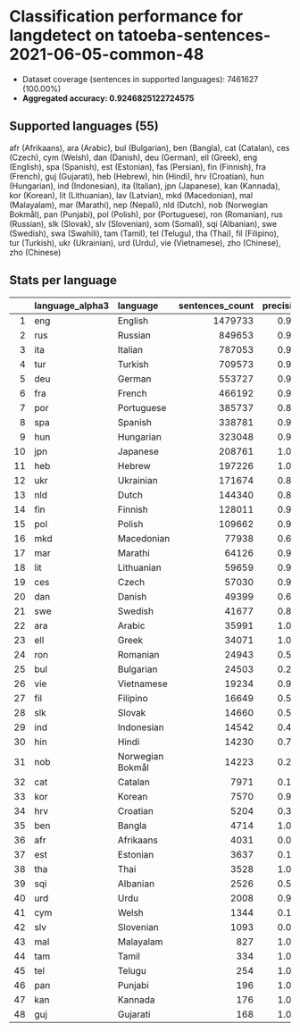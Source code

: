 # Classification performance for langdetect on tatoeba-sentences-2021-06-05-common-48

- Dataset coverage (sentences in supported languages): 7461627 (100.00%)
- **Aggregated accuracy: 0.9246825122724575**

<h2 id="supported-languages">Supported languages (55)</h2>

afr (Afrikaans), ara (Arabic), bul (Bulgarian), ben (Bangla), cat (Catalan), ces (Czech), cym (Welsh), dan (Danish), deu (German), ell (Greek), eng (English), spa (Spanish), est (Estonian), fas (Persian), fin (Finnish), fra (French), guj (Gujarati), heb (Hebrew), hin (Hindi), hrv (Croatian), hun (Hungarian), ind (Indonesian), ita (Italian), jpn (Japanese), kan (Kannada), kor (Korean), lit (Lithuanian), lav (Latvian), mkd (Macedonian), mal (Malayalam), mar (Marathi), nep (Nepali), nld (Dutch), nob (Norwegian Bokmål), pan (Punjabi), pol (Polish), por (Portuguese), ron (Romanian), rus (Russian), slk (Slovak), slv (Slovenian), som (Somali), sqi (Albanian), swe (Swedish), swa (Swahili), tam (Tamil), tel (Telugu), tha (Thai), fil (Filipino), tur (Turkish), ukr (Ukrainian), urd (Urdu), vie (Vietnamese), zho (Chinese), zho (Chinese)

<h2 id="metrics-per-language">Stats per language</h2>

|    | language_alpha3   | language         |   sentences_count |   precision |   recall |    f1 |      tp |    fp |      tn |    fn |
|---:|:------------------|:-----------------|------------------:|------------:|---------:|------:|--------:|------:|--------:|------:|
|  1 | eng               | English          |           1479733 |       0.988 |    0.933 | 0.954 | 1381214 | 16940 | 5964954 | 98519 |
|  2 | rus               | Russian          |            849653 |       0.970 |    0.916 | 0.928 |  778060 | 24120 | 6587854 | 71593 |
|  3 | ita               | Italian          |            787053 |       0.974 |    0.897 | 0.922 |  705735 | 19187 | 6655387 | 81318 |
|  4 | tur               | Turkish          |            709573 |       0.996 |    0.971 | 0.982 |  689314 |  2543 | 6749511 | 20259 |
|  5 | deu               | German           |            553727 |       0.985 |    0.967 | 0.969 |  535515 |  8255 | 6899645 | 18212 |
|  6 | fra               | French           |            466192 |       0.944 |    0.947 | 0.920 |  441289 | 25946 | 6969489 | 24903 |
|  7 | por               | Portuguese       |            385737 |       0.877 |    0.900 | 0.836 |  346971 | 48693 | 7027197 | 38766 |
|  8 | spa               | Spanish          |            338781 |       0.916 |    0.831 | 0.838 |  281382 | 25647 | 7097199 | 57399 |
|  9 | hun               | Hungarian        |            323048 |       0.991 |    0.950 | 0.965 |  306757 |  2935 | 7135644 | 16291 |
| 10 | jpn               | Japanese         |            208761 |       1.000 |    0.999 | 1.000 |  208592 |     0 | 7252866 |   169 |
| 11 | heb               | Hebrew           |            197226 |       1.000 |    1.000 | 1.000 |  197226 |     0 | 7264401 |     0 |
| 12 | ukr               | Ukrainian        |            171674 |       0.895 |    0.796 | 0.803 |  136621 | 15996 | 7273957 | 35053 |
| 13 | nld               | Dutch            |            144340 |       0.872 |    0.815 | 0.793 |  117650 | 17344 | 7299943 | 26690 |
| 14 | fin               | Finnish          |            128011 |       0.943 |    0.971 | 0.930 |  124354 |  7511 | 7326105 |  3657 |
| 15 | pol               | Polish           |            109662 |       0.985 |    0.972 | 0.971 |  106609 |  1641 | 7350324 |  3053 |
| 16 | mkd               | Macedonian       |             77938 |       0.684 |    0.889 | 0.656 |   69298 | 32058 | 7351631 |  8640 |
| 17 | mar               | Marathi          |             64126 |       0.997 |    0.932 | 0.962 |   59755 |   190 | 7397311 |  4371 |
| 18 | lit               | Lithuanian       |             59659 |       0.934 |    0.944 | 0.908 |   56302 |  4006 | 7397962 |  3357 |
| 19 | ces               | Czech            |             57030 |       0.937 |    0.848 | 0.865 |   48335 |  3225 | 7401372 |  8695 |
| 20 | dan               | Danish           |             49399 |       0.697 |    0.697 | 0.606 |   34438 | 14948 | 7397280 | 14961 |
| 21 | swe               | Swedish          |             41677 |       0.815 |    0.852 | 0.761 |   35494 |  8046 | 7411904 |  6183 |
| 22 | ara               | Arabic           |             35991 |       1.000 |    0.979 | 0.989 |   35231 |     4 | 7425632 |   760 |
| 23 | ell               | Greek            |             34071 |       1.000 |    1.000 | 1.000 |   34071 |     2 | 7427554 |     0 |
| 24 | ron               | Romanian         |             24943 |       0.541 |    0.942 | 0.532 |   23508 | 19948 | 7416736 |  1435 |
| 25 | bul               | Bulgarian        |             24503 |       0.284 |    0.783 | 0.273 |   19182 | 48422 | 7388702 |  5321 |
| 26 | vie               | Vietnamese       |             19234 |       0.971 |    0.999 | 0.970 |   19220 |   580 | 7441813 |    14 |
| 27 | fil               | Filipino         |             16649 |       0.579 |    0.943 | 0.569 |   15707 | 11441 | 7433537 |   942 |
| 28 | slk               | Slovak           |             14660 |       0.520 |    0.762 | 0.481 |   11175 | 10312 | 7436655 |  3485 |
| 29 | ind               | Indonesian       |             14542 |       0.496 |    0.943 | 0.488 |   13717 | 13953 | 7433132 |   825 |
| 30 | hin               | Hindi            |             14230 |       0.785 |    0.957 | 0.772 |   13622 |  3722 | 7443675 |   608 |
| 31 | nob               | Norwegian Bokmål |             14223 |       0.250 |    0.816 | 0.243 |   11613 | 34844 | 7412560 |  2610 |
| 32 | cat               | Catalan          |              7971 |       0.143 |    0.839 | 0.141 |    6686 | 39974 | 7413682 |  1285 |
| 33 | kor               | Korean           |              7570 |       0.986 |    0.999 | 0.985 |    7560 |   108 | 7453949 |    10 |
| 34 | hrv               | Croatian         |              5204 |       0.333 |    0.803 | 0.320 |    4181 |  8360 | 7448063 |  1023 |
| 35 | ben               | Bangla           |              4714 |       1.000 |    1.000 | 1.000 |    4714 |     0 | 7456913 |     0 |
| 36 | afr               | Afrikaans        |              4031 |       0.072 |    0.855 | 0.072 |    3447 | 44438 | 7413158 |   584 |
| 37 | est               | Estonian         |              3637 |       0.195 |    0.859 | 0.192 |    3124 | 12874 | 7445116 |   513 |
| 38 | tha               | Thai             |              3528 |       1.000 |    1.000 | 1.000 |    3528 |     0 | 7458099 |     0 |
| 39 | sqi               | Albanian         |              2526 |       0.571 |    0.947 | 0.562 |    2391 |  1794 | 7457307 |   135 |
| 40 | urd               | Urdu             |              2008 |       0.921 |    0.992 | 0.918 |    1992 |   170 | 7459449 |    16 |
| 41 | cym               | Welsh            |              1344 |       0.143 |    0.940 | 0.142 |    1263 |  7564 | 7452719 |    81 |
| 42 | slv               | Slovenian        |              1093 |       0.076 |    0.767 | 0.075 |     838 | 10179 | 7450355 |   255 |
| 43 | mal               | Malayalam        |               827 |       1.000 |    1.000 | 1.000 |     827 |     0 | 7460800 |     0 |
| 44 | tam               | Tamil            |               334 |       1.000 |    1.000 | 1.000 |     334 |     0 | 7461293 |     0 |
| 45 | tel               | Telugu           |               254 |       1.000 |    1.000 | 1.000 |     254 |     0 | 7461373 |     0 |
| 46 | pan               | Punjabi          |               196 |       1.000 |    1.000 | 1.000 |     196 |     0 | 7461431 |     0 |
| 47 | kan               | Kannada          |               176 |       1.000 |    1.000 | 1.000 |     176 |     0 | 7461451 |     0 |
| 48 | guj               | Gujarati         |               168 |       1.000 |    1.000 | 1.000 |     168 |     0 | 7461459 |     0 |